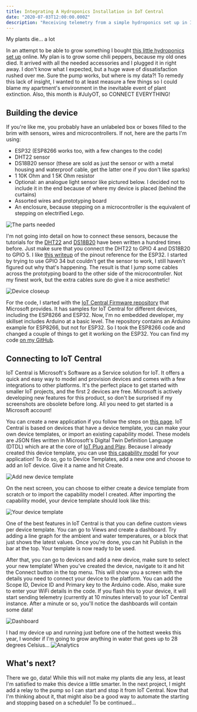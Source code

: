 ```yaml
---
title: Integrating A Hydroponics Installation in IoT Central
date: "2020-07-03T12:00:00.000Z"
description: "Receiving telemetry from a simple hydroponics set up in IoT Central using an ESP32, Arduino and some sensors."
---
```


My plants die... a lot

In an attempt to be able to grow something I bought [this little hydroponics set up][4] online. My plan is to grow some chili peppers, because my old ones died. It arrived with all the needed accessories and I plugged it in right away. I don't know what I expected, but a huge wave of dissatisfaction rushed over me. Sure the pump works, but where is my data?! To remedy this lack of insight, I wanted to at least measure a few things so I could blame my apartment's environment in the inevitable event of plant extinction. Also, this month is #JulyOT, so CONNECT EVERYTHING!

## Building the device
If you're like me, you probably have an unlabeled box or boxes filled to the brim with sensors, wires and microcontrollers. If not, here are the parts I'm using:
- ESP32 (ESP8266 works too, with a few changes to the code)
- DHT22 sensor
- DS18B20 sensor (these are sold as just the sensor or with a metal housing and waterproof cable, get the latter one if you don't like sparks)
- 1 10K Ohm and 1 5K Ohm resistor
- Optional: an analogue light sensor like pictured below. I decided not to include it in the end because of where my device is placed (behind the curtains)
- Assorted wires and prototyping board
- An enclosure, because stepping on a microcontroller is the equivalent of stepping on electrified Lego.

![The parts needed](./images/parts.png  "The parts needed")

I'm not going into detail on how to connect these sensors, because the tutorials for the [DHT22][1] and [DS18B20][2] have been written a hundred times before. Just make sure that you connect the DHT22 to GPIO 4 and DS18B20 to GPIO 5. I like [this writeup][3] of the pinout reference for the ESP32. I started by trying to use GPIO 34 but couldn't get the sensor to work, I still haven't figured out why that's happening. The result is that I jump some cables across the prototyping board to the other side of the microcontroller. Not my finest work, but the extra cables sure do give it a nice aesthetic!

![Device closeup](./images/device-closeup.jpg "Device closeup")

For the code, I started with the [IoT Central Firmware repository][5] that Microsoft provides. It has samples for IoT Central for different devices, including the ESP8266 and ESP32. Now, I'm no embedded developer, my skillset includes Arduino at a basic level. The repository contains an Arduino example for ESP8266, but not for ESP32. So I took the ESP8266 code and changed a couple of things to get it working on the ESP32. You can find my code [on my GitHub][6].

## Connecting to IoT Central
IoT Central is Microsoft's Software as a Service solution for IoT. It offers a quick and easy way to model and provision devices and comes with a few integrations to other platforms. It's the perfect place to get started with smaller IoT projects, and the first 2 devices are free. Microsoft is actively developing new features for this product, so don't be surprised if my screenshots are obsolete before long. All you need to get started is a Microsoft account!

You can create a new application if you follow the steps on [this page][7]. IoT Central is based on devices that have a device template, you can make your own device templates, or import an existing capability model. These models are JSON files written in Microsoft's Digital Twin Definition Language (DTDL) which are at the core of [IoT Plug and Play][8]. Because I already created this device template, you can use [this capability model][9] for your application! To do so, go to Device Templates, add a new one and choose to add an IoT device. Give it a name and hit Create.

![Add new device template](./images/add-new-template.png "Add new device template")

On the next screen, you can choose to either create a device template from scratch or to import the capability model I created. After importing the capability model, your device template should look like this:

![Your device template](./images/device-template.png "Your device template")

One of the best features in IoT Central is that you can define custom views per device template. You can go to Views and create a dashboard. Try adding a line graph for the ambient and water temperatures, or a block that just shows the latest values. Once you're done, you can hit Publish in the bar at the top. Your template is now ready to be used.

After that, you can go to devices and add a new device, make sure to select your new template! When you've created the device, navigate to it and hit the Connect button in the top menu. This will show you a screen with the details you need to connect your device to the platform. You can add the Scope ID, Device ID and Primary key to the Arduino code. Also, make sure to enter your WiFi details in the code. If you flash this to your device, it will start sending telemetry (currently at 10 minutes interval) to your IoT Central instance. After a minute or so, you'll notice the dashboards will contain some data!

![Dashboard](./images/dashboard.png "Near real-time telemetry!")

I had my device up and running just before one of the hottest weeks this year, I wonder if I'm going to grow anything in water that goes up to 28 degrees Celsius...
![Analytics](./images/analytics.png "Analytics during a heatwave")

## What's next?
There we go, data! While this will not make my plants die any less, at least I'm satisfied to make this device a little smarter. In the next project, I might add a relay to the pump so I can start and stop it from IoT Central. Now that I'm thinking about it, that might also be a good way to automate the starting and stopping based on a schedule! To be continued...

[1]: https://randomnerdtutorials.com/esp32-dht11-dht22-temperature-humidity-sensor-arduino-ide/
[2]: https://arduinogetstarted.com/tutorials/arduino-temperature-sensor
[3]: https://randomnerdtutorials.com/esp32-pinout-reference-gpios/
[4]: https://www.aliexpress.com/item/32826785497.html
[5]: https://github.com/Azure/iot-central-firmware
[6]: https://github.com/MatthijsvdVeer/iot-central-hydroponics
[7]: https://docs.microsoft.com/en-us/azure/iot-central/core/quick-deploy-iot-central?WT.mc_id=IoT-MVP-5004034
[8]: https://docs.microsoft.com/en-us/azure/iot-pnp/overview-iot-plug-and-play?WT.mc_id=IoT-MVP-5004034
[9]: https://raw.githubusercontent.com/MatthijsvdVeer/iot-central-hydroponics/master/Hydroponics.json